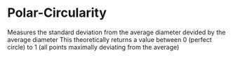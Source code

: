 # Polar-Circularity
Measures the standard deviation from the average diameter devided by the average diameter
This theoretically returns a value between 0 (perfect circle) to 1 (all points maximally deviating from the average)
